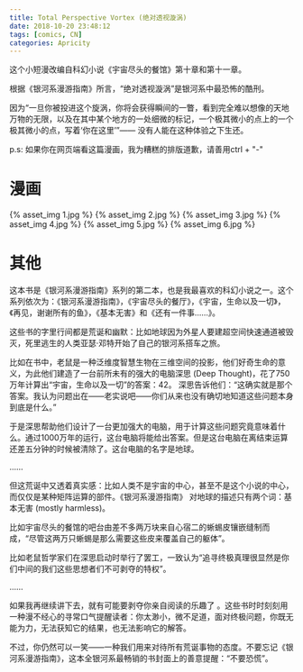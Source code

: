 ```yaml
---
title: Total Perspective Vortex (绝对透视漩涡)
date: 2018-10-20 23:48:12
tags: [comics, CN]
categories: Apricity
---
```


这个小短漫改编自科幻小说《宇宙尽头的餐馆》第十章和第十一章。
<!--more-->

根据《银河系漫游指南》所言，“绝对透视漩涡”是银河系中最恐怖的酷刑。

因为“一旦你被投进这个旋涡，你将会获得瞬间的一瞥，看到完全难以想像的天地万物的无限，以及在其中某个地方的一处细微的标记，一个极其微小的点上的一个极其微小的点，写着‘你在这里’”——
没有人能在这种体验之下生还。

p.s: 如果你在网页端看这篇漫画，我为糟糕的排版道歉，请善用ctrl + "-"
# 漫画

{% asset_img 1.jpg %}
{% asset_img 2.jpg %}
{% asset_img 3.jpg %}
{% asset_img 4.jpg %}
{% asset_img 5.jpg %}
{% asset_img 6.jpg %}


# 其他

这本书是《银河系漫游指南》系列的第二本，也是我最喜欢的科幻小说之一。这个系列依次为：《银河系漫游指南》，《宇宙尽头的餐厅》，《宇宙，生命以及一切》，《再见，谢谢所有的鱼》，《基本无害》和《还有一件事……》。

这些书的字里行间都是荒诞和幽默：比如地球因为外星人要建超空间快速通道被毁灭，死里逃生的人类亚瑟·邓特开始了自己的银河系搭车之旅。

比如在书中，老鼠是一种泛维度智慧生物在三维空间的投影，他们好奇生命的意义，为此他们建造了一台前所未有的强大的电脑深思 (Deep Thought)，花了750万年计算出“宇宙，生命以及一切”的答案：42。
深思告诉他们：“这确实就是那个答案。我认为问题出在——老实说吧——你们从来也没有确切地知道这些问题本身到底是什么。”

于是深思帮助他们设计了一台更加强大的电脑，用于计算这些问题究竟意味着什么。通过1000万年的运行，这台电脑将能给出答案。但是这台电脑在离结束运算还差五分钟的时候被清除了。这台电脑的名字是地球。

……

但这荒诞中又透着真实感：比如人类不是宇宙的中心，甚至不是这个小说的中心，而仅仅是某种矩阵运算的部件。《银河系漫游指南》 对地球的描述只有两个词：基本无害 (mostly harmless)。

比如宇宙尽头的餐馆的吧台由差不多两万块来自心宿二的蜥蜴皮镶嵌缝制而成，“尽管这两万只蜥蜴是那么需要这些皮来覆盖自己的躯体”。

比如老鼠哲学家们在深思启动时举行了罢工，一致认为“追寻终极真理很显然是你们中间的我们这些思想者们不可剥夺的特权”。

……

如果我再继续讲下去，就有可能要剥夺你亲自阅读的乐趣了 。这些书时时刻刻用一种漫不经心的寻常口气提醒读者：你太渺小，微不足道，面对终极问题，你既无能为力，无法获知它的结果，也无法影响它的解答。

不过，你仍然可以一笑——一种我们用来对待所有荒诞事物的态度。不要忘记《银河系漫游指南》，这本全银河系最畅销的书封面上的善意提醒：“不要恐慌”。
